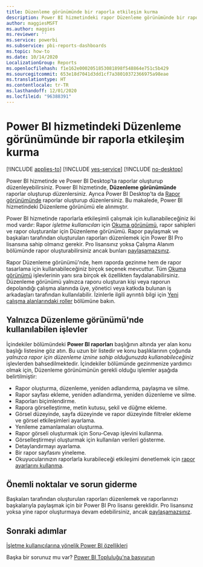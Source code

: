 ```yaml
---
title: Düzenleme görünümünde bir raporla etkileşim kurma
description: Power BI hizmetindeki rapor Düzenleme görünümünde bir raporla etkileşim kurma
author: maggiesMSFT
ms.author: maggies
ms.reviewer: ''
ms.service: powerbi
ms.subservice: pbi-reports-dashboards
ms.topic: how-to
ms.date: 10/14/2020
LocalizationGroup: Reports
ms.openlocfilehash: f1e162e0002051853081898f548864e751c5b429
ms.sourcegitcommit: 653e18d7041d3dd1cf7a38010372366975a98eae
ms.translationtype: HT
ms.contentlocale: tr-TR
ms.lasthandoff: 12/01/2020
ms.locfileid: "96388391"
---
```

# <a name="interact-with-a-report-in-editing-view-in-the-power-bi-service"></a>Power BI hizmetindeki Düzenleme görünümünde bir raporla etkileşim kurma

[!INCLUDE [applies-to](../includes/applies-to.md)] [!INCLUDE [yes-service](../includes/yes-service.md)] [!INCLUDE [no-desktop](../includes/no-desktop.md)]

Power BI hizmetinde ve Power BI Desktop’ta raporlar oluşturup düzenleyebilirsiniz. Power BI hizmetinde, **Düzenleme görünümünde** raporlar oluşturup düzenlersiniz. Ayrıca Power BI Desktop’ta da [Rapor görünümünde](desktop-report-view.md) raporlar oluşturup düzenlersiniz. Bu makalede, Power BI hizmetindeki Düzenleme görünümü ele alınmıştır. 

Power BI hizmetinde raporlarla etkileşimli çalışmak için kullanabileceğiniz iki mod vardır: Rapor *işletme kullanıcıları* için [Okuma görünümü](../consumer/end-user-reading-view.md), rapor sahipleri ve rapor oluşturanlar için Düzenleme görünümü.  Rapor paylaşmak ve başkaları tarafından oluşturulan raporları düzenlemek için Power BI Pro lisansına sahip olmanız gerekir. Pro lisansınız yoksa Çalışma Alanım bölümünde rapor oluşturabilirsiniz ancak bunları [paylaşamazsınız](../collaborate-share/service-share-reports.md).

Rapor Düzenleme görünümü'nde, hem raporda gezinme hem de rapor tasarlama için kullanabileceğiniz birçok seçenek mevcuttur. Tüm [Okuma görünümü](../consumer/end-user-reading-view.md) işlevlerinin yanı sıra birçok ek özellikten faydalanabilirsiniz. Düzenleme görünümü yalnızca raporu oluşturan kişi veya raporun depolandığı çalışma alanında üye, yönetici veya katkıda bulunan iş arkadaşları tarafından kullanılabilir. İzinlerle ilgili ayrıntılı bilgi için [Yeni çalışma alanlarındaki roller](../collaborate-share/service-new-workspaces.md#roles-in-the-new-workspaces) bölümüne bakın.

## <a name="functionality-only-available-in-editing-view"></a>Yalnızca Düzenleme görünümü'nde kullanılabilen işlevler
İçindekiler bölümündeki **Power BI raporları** başlığının altında yer alan konu başlığı listesine göz atın. Bu uzun bir listedir ve konu başlıklarının çoğunda *yalnızca rapor için düzenleme iznine sahip olduğunuzda kullanabileceğiniz* işlevlerden bahsedilmektedir.  İçindekiler bölümünde gezinmenize yardımcı olmak için, Düzenleme görünümünün gerekli olduğu işlemler aşağıda belirtilmiştir:

* Rapor oluşturma, düzenleme, yeniden adlandırma, paylaşma ve silme.
* Rapor sayfası ekleme, yeniden adlandırma, yeniden düzenleme ve silme.
* Raporları biçimlendirme.
* Rapora görselleştirme, metin kutusu, şekil ve düğme ekleme.
* Görsel düzeyinde, sayfa düzeyinde ve rapor düzeyinde filtreler ekleme ve görsel etkileşimleri ayarlama.
* Yenileme zamanlamaları oluşturma.
* Rapor görseli oluşturmak için Soru-Cevap işlevini kullanma.
* Görselleştirmeyi oluşturmak için kullanılan verileri gösterme. 
* Detaylandırmayı ayarlama.
* Bir rapor sayfasını yineleme.
* Okuyucularınızın raporlarla kurabileceği etkileşimi denetlemek için [rapor ayarlarını kullanma](power-bi-report-settings.md).

## <a name="considerations-and-troubleshooting"></a>Önemli noktalar ve sorun giderme
Başkaları tarafından oluşturulan raporları düzenlemek ve raporlarınızı başkalarıyla paylaşmak için bir Power BI Pro lisansı gereklidir.  Pro lisansınız yoksa yine rapor oluşturmaya devam edebilirsiniz, ancak [paylaşamazsınız](../collaborate-share/service-share-reports.md).


## <a name="next-steps"></a>Sonraki adımlar

[İşletme kullanıcılarına yönelik Power BI özellikleri](../consumer/end-user-reading-view.md)

Başka bir sorunuz mu var? [Power BI Topluluğu'na başvurun](https://community.powerbi.com/)
